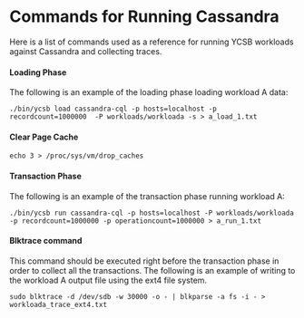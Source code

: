 # Commands for Running Cassandra
Here is a list of commands used as a reference for running YCSB workloads against Cassandra and collecting traces.

#### Loading Phase
The following is an example of the loading phase loading workload A data:
```
./bin/ycsb load cassandra-cql -p hosts=localhost -p recordcount=1000000  -P workloads/workloada -s > a_load_1.txt
```
#### Clear Page Cache
```
echo 3 > /proc/sys/vm/drop_caches
```
#### Transaction Phase
The following is an example of the transaction phase running workload A:
```
./bin/ycsb run cassandra-cql -p hosts=localhost -P workloads/workloada -p recordcount=1000000 -p operationcount=1000000 > a_run_1.txt
```
#### Blktrace command
This command should be executed right before the transaction phase in order to collect all the transactions. The following is an 
example of writing to the workload A output file using the ext4 file system.
```
sudo blktrace -d /dev/sdb -w 30000 -o - | blkparse -a fs -i - > workloada_trace_ext4.txt
```
